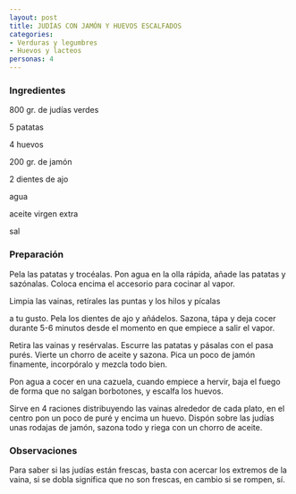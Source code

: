 ```yaml
---
layout: post
title: JUDÍAS CON JAMÓN Y HUEVOS ESCALFADOS
categories:
- Verduras y legumbres
- Huevos y lacteos
personas: 4 
---
```

<h3>Ingredientes</h3>
800 gr. de judías verdes

5 patatas

4 huevos

200 gr. de jamón

2 dientes de ajo

agua

aceite virgen extra

sal

<h3>Preparación</h3>
Pela las patatas y trocéalas. Pon agua en la olla rápida, añade las patatas y sazónalas. Coloca encima el accesorio para cocinar al vapor.

Limpia las vainas, retírales las puntas y los hilos y pícalas

a tu gusto. Pela los dientes de ajo y añádelos. Sazona, tápa y deja cocer durante 5-6 minutos desde el momento en que empiece a salir el vapor.

Retira las vainas y resérvalas. Escurre las patatas y pásalas con el pasa purés. Vierte un chorro de aceite y sazona. Pica un poco de jamón finamente, incorpóralo y mezcla todo bien.

Pon agua a cocer en una cazuela, cuando empiece a hervir, baja el fuego de forma que no salgan borbotones, y escalfa los huevos.

Sirve en 4 raciones distribuyendo las vainas alrededor de cada plato, en el centro pon un poco de puré y encima un huevo. Dispón sobre las judías unas rodajas de jamón, sazona todo y riega con un chorro de aceite.

<h3>Observaciones</h3>
Para saber si las judías están frescas, basta con acercar los extremos de la vaina, si se dobla significa que no son frescas, en cambio si se rompen, sí.